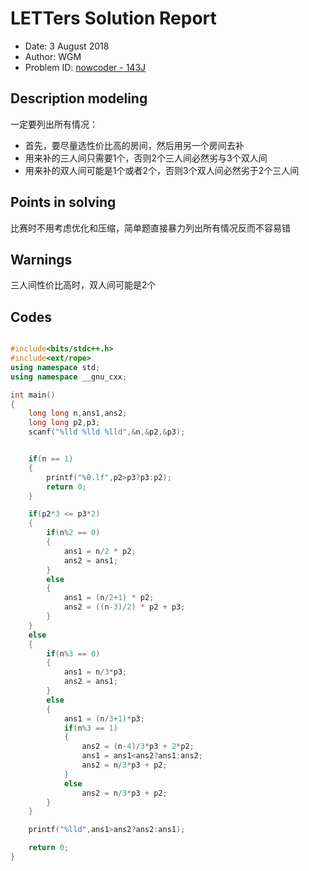 
# LETTers Solution Report

- Date: 3 August 2018
- Author: WGM
- Problem ID: [nowcoder - 143J](https://www.nowcoder.com/acm/contest/143/J)

## Description modeling

一定要列出所有情况：
- 首先，要尽量选性价比高的房间，然后用另一个房间去补
- 用来补的三人间只需要1个，否则2个三人间必然劣与3个双人间
- 用来补的双人间可能是1个或者2个，否则3个双人间必然劣于2个三人间

## Points in solving

比赛时不用考虑优化和压缩，简单题直接暴力列出所有情况反而不容易错

## Warnings

三人间性价比高时，双人间可能是2个

## Codes

```c++

#include<bits/stdc++.h>
#include<ext/rope>
using namespace std;
using namespace __gnu_cxx;

int main()
{
    long long n,ans1,ans2;
    long long p2,p3;
    scanf("%lld %lld %lld",&n,&p2,&p3);


    if(n == 1)
    {
        printf("%0.lf",p2>p3?p3:p2);
        return 0;
    }

    if(p2*3 <= p3*2)
    {
        if(n%2 == 0)
        {
            ans1 = n/2 * p2;
            ans2 = ans1;
        }
        else
        {
            ans1 = (n/2+1) * p2;
            ans2 = ((n-3)/2) * p2 + p3;
        }
    }
    else
    {
        if(n%3 == 0)
        {
            ans1 = n/3*p3;
            ans2 = ans1;
        }
        else
        {
            ans1 = (n/3+1)*p3;
            if(n%3 == 1)
            {
                ans2 = (n-4)/3*p3 + 2*p2;
                ans1 = ans1<ans2?ans1:ans2;
                ans2 = n/3*p3 + p2;
            }
            else
                ans2 = n/3*p3 + p2;
        }
    }

    printf("%lld",ans1>ans2?ans2:ans1);

    return 0;
}


```
